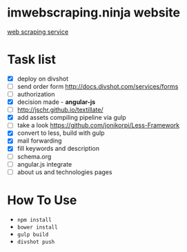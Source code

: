# imwebscraping.ninja website

[web scraping service](http://imscraping.ninja)

# Task list

  - [x] deploy on divshot
  - [ ] send order form http://docs.divshot.com/services/forms
  - [ ] authorization
  - [x] decision made - **angular-js**
  - [ ] http://jschr.github.io/textillate/
  - [x] add assets compiling pipeline via gulp
  - [ ] take a look https://github.com/jonikorpi/Less-Framework
  - [x] convert to less, build with gulp
  - [x] mail forwarding
  - [x] fill keywords and description
  - [ ] schema.org
  - [ ] angular.js integrate
  - [ ] about us and technologies pages

# How To Use

  + ```npm install```
  + ```bower install```
  + ```gulp build```
  + ```divshot push```
